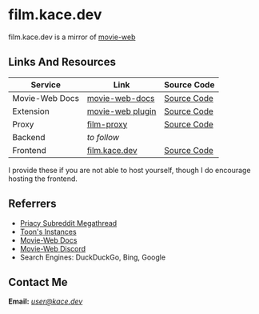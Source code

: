 # film.kace.dev
film.kace.dev is a mirror of [movie-web](httpsgithub.commovie-webmovie-web)

## Links And Resources
| Service        | Link                                               | Source Code                                              |
|----------------|----------------------------------------------------|----------------------------------------------------------|
| Movie-Web Docs | [movie-web-docs](https://movie-web.github.io/docs) | [Source Code](https://github.com/movie-web/docs)         |
| Extension      | [movie-web plugin](https://shorturl.at/iqzES)      | [Source Code](https://github.com/movie-web/extension)    |
| Proxy          | [film-proxy](film-proxy.kace.workers.dev)    | [Source Code](https://github.com/userkace/film-proxy) |
| Backend        | *to follow*    ||
| Frontend       | [film.kace.dev](https://film.kace.dev)                 | [Source Code](https://github.com/userkace/film.kace.dev)  |

I provide these if you are not able to host yourself, though I do encourage hosting the frontend.

## Referrers
- [Priacy Subreddit Megathread](https://www.reddit.com/r/Piracy/s/iymSloEpXn)
- [Toon's Instances](https://erynith.github.io/movie-web-instances)
- [Movie-Web Docs](https://movie-web.github.io/docs/instances)
- [Movie-Web Discord](https://movie-web.github.io/links/discord)
- Search Engines: DuckDuckGo, Bing, Google

## Contact Me
**Email:** *[user@kace.dev](mailto:user@kace.dev)*